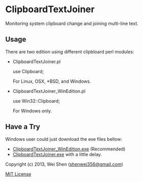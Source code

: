 ClipboardTextJoiner
===================

Monitoring system clipboard change and joining multi-line text.

Usage
-----------

There are two edition using different clipbloard perl modules:

- ClipboardTextJoiner.pl

  use Clipboard;

  For Linux, OSX, *BSD, and Windows.
  

- ClipboardTextJoiner_WinEdition.pl

  use Win32::Clipboard;

  For Windows only.

Have a Try
----------

Windows user could just download the exe files bellow:

- [ClipboardTextJoiner_WinEdition.exe](https://github.com/shenwei356/ClipboardTextJoiner/blob/master/ClipboardTextJoiner_WinEdition.exe) (Recommended)
- [ClipboardTextJoiner.exe](https://github.com/shenwei356/ClipboardTextJoiner/blob/master/ClipboardTextJoiner.exe) with a little delay.


Copyright (c) 2013, Wei Shen (shenwei356@gmail.com)

[MIT License](https://github.com/shenwei356/ClipboardTextJoiner/blob/master/LICENSE)